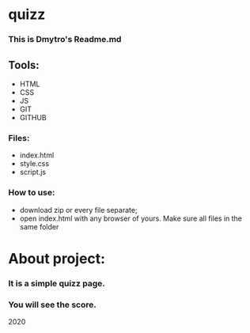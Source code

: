 quizz
==========

### This is Dmytro's Readme.md

## Tools:
- HTML
- CSS
- JS
- GIT
- GITHUB

### Files:
- index.html
- style.css
- script.js

### How to use:
- download zip or every file separate;
- open index.html with any browser of yours. Make sure all files in the same folder

# About project:

### It is a simple quizz page. 
### 
### You will see the score.
2020
